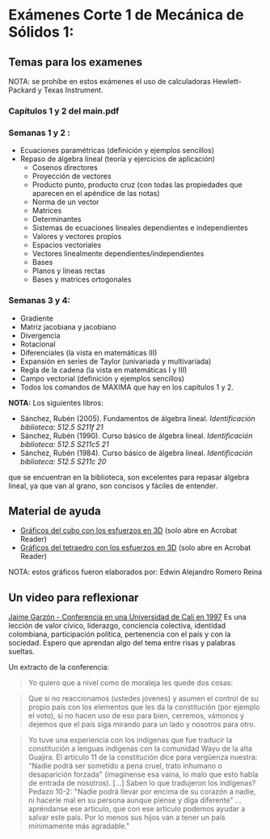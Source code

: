 # Exámenes Corte 1 de Mecánica de Sólidos 1:

## Temas para los examenes
NOTA: se prohíbe en estos exámenes el uso de calculadoras Hewlett-Packard y Texas Instrument.

### Capítulos 1 y 2 del main.pdf

### Semanas 1 y 2 :
* Ecuaciones paramétricas (definición y ejemplos sencillos)
* Repaso de álgebra lineal (teoría y ejercicios de aplicación)
  * Cosenos directores
  * Proyección de vectores
  * Producto punto, producto cruz (con todas las propiedades que aparecen en el apéndice de las notas)
  * Norma de un vector
  * Matrices
  * Determinantes
  * Sistemas de ecuaciones lineales dependientes e independientes
  * Valores y vectores propios
  * Espacios vectoriales
  * Vectores linealmente dependientes/independientes
  * Bases
  * Planos y líneas rectas
  * Bases y matrices ortogonales

 ### Semanas 3 y 4:
* Gradiente
* Matriz jacobiana y jacobiano
* Divergencia
* Rotacional
* Diferenciales (la vista en matemáticas III)
* Expansión en series de Taylor (univariada y multivariada)
* Regla de la cadena (la vista en matemáticas I y III)
* Campo vectorial (definición y ejemplos sencillos)
* Todos los comandos de MAXIMA que hay en los capítulos 1 y 2.



**NOTA:** Los siguientes libros:

* Sánchez, Rubén (2005). Fundamentos de álgebra lineal. *Identificación biblioteca: 512.5 S211f 21*
* Sánchez, Rubén (1990). Curso básico de álgebra lineal. *Identificación biblioteca: 512.5 S211c5 21*
* Sánchez, Rubén (1984). Curso básico de álgebra lineal. *Identificación biblioteca: 512.5 S211c 20*

que se encuentran en la biblioteca, son excelentes para repasar álgebra lineal, ya que van al grano, son concisos y fáciles de entender.



## Material de ayuda
* [Gráficos del cubo con los esfuerzos en 3D](../archivos/Examen_1_estudio_tensiones/paralelepipedo_infinitesimal.pdf) (solo abre en Acrobat Reader)
* [Gráficos del tetraedro con los esfuerzos en 3D](../archivos/Examen_1_estudio_tensiones/tetraedro_infinitesimal.pdf) (solo abre en Acrobat Reader)

NOTA: estos gráficos fueron elaborados por: Edwin Alejandro Romero Reina



## Un video para reflexionar
[Jaime Garzón - Conferencia en una Universidad de Cali en 1997](http://www.youtube.com/watch?v=RBjm0dTL7EE)
Es una lección de valor cívico, liderazgo, conciencia colectiva, identidad colombiana, participación política, pertenencia con el país y con la sociedad. Espero que aprendan algo del tema entre risas y palabras sueltas.

Un extracto de la conferencia:
> Yo quiero que a nivel como de moraleja les quede dos cosas:

> Que si no reaccionamos (ustedes jóvenes) y asumen el control de su propio país con los elementos que les da la constitución (por ejemplo el voto), si no hacen uso de eso para bien, cerremos, vámonos y dejemos que el país siga mirando para un lado y nosotros para otro.

> Yo tuve una experiencia con los indígenas que fue traducir la constitución a lenguas indígenas con la comunidad Wayu de la alta Guajira. El artículo 11 de la constitución dice para vergüenza nuestra: "Nadie podrá ser sometido a pena cruel, trato inhumano o desaparición forzada" (imagínense esa vaina, lo malo que esto habla de entrada de nosotros). [...] Saben lo que tradujeron los indígenas? Pedazo 10-2: "Nadie podrá llevar por encima de su corazón a nadie, ni hacerle mal en su persona aunque piense y diga diferente" ... apréndanse ese artículo, que con ese artículo podemos ayudar a salvar este país. Por lo menos sus hijos van a tener un país mínimamente más agradable."
